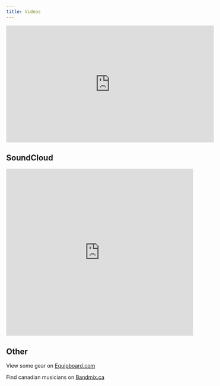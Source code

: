 ```yaml
---
title: Videos
---
```


<iframe width="560" height="315" src="https://www.youtube.com/embed/-cZWNjEnD38" frameborder="0" allowfullscreen></iframe>

## SoundCloud

<iframe width="100%" height="450" scrolling="no" frameborder="no" src="https://w.soundcloud.com/player/?url=https%3A//api.soundcloud.com/playlists/287033462&amp;auto_play=false&amp;hide_related=true&amp;show_comments=true&amp;show_user=false&amp;show_reposts=false"></iframe>

## Other

View some gear on [Equipboard.com](http://equipboard.com/ryjen)

Find canadian musicians on [Bandmix.ca](https://www.bandmix.ca)
